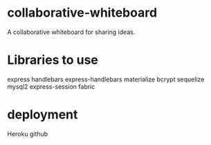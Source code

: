 # collaborative-whiteboard
A collaborative whiteboard for sharing ideas.

# Libraries to use
express
handlebars
express-handlebars
materialize
bcrypt
sequelize
mysql2
express-session
fabric

# deployment
Heroku
github
